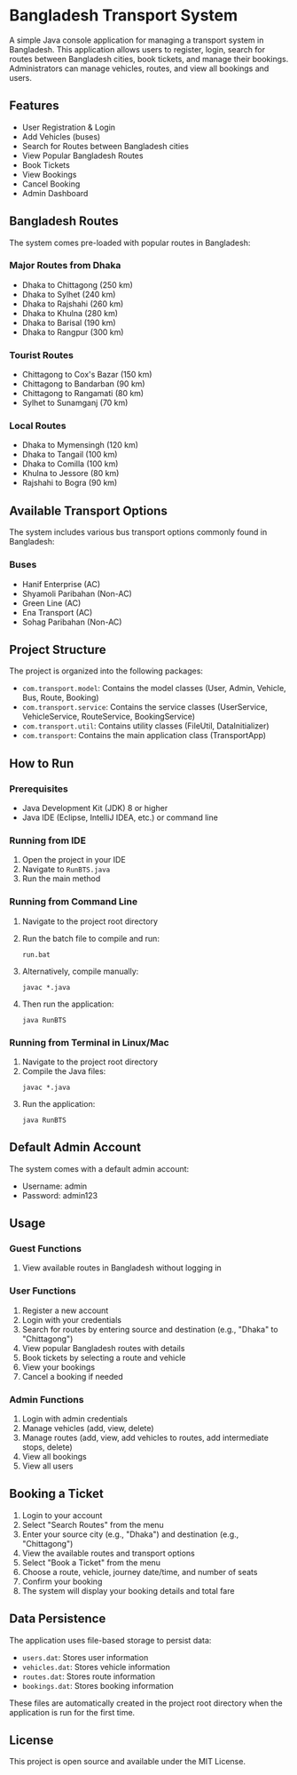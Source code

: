 # Bangladesh Transport System

A simple Java console application for managing a transport system in Bangladesh. This application allows users to register, login, search for routes between Bangladesh cities, book tickets, and manage their bookings. Administrators can manage vehicles, routes, and view all bookings and users.

## Features

- User Registration & Login
- Add Vehicles (buses)
- Search for Routes between Bangladesh cities
- View Popular Bangladesh Routes
- Book Tickets
- View Bookings
- Cancel Booking
- Admin Dashboard

## Bangladesh Routes

The system comes pre-loaded with popular routes in Bangladesh:

### Major Routes from Dhaka

- Dhaka to Chittagong (250 km)
- Dhaka to Sylhet (240 km)
- Dhaka to Rajshahi (260 km)
- Dhaka to Khulna (280 km)
- Dhaka to Barisal (190 km)
- Dhaka to Rangpur (300 km)

### Tourist Routes

- Chittagong to Cox's Bazar (150 km)
- Chittagong to Bandarban (90 km)
- Chittagong to Rangamati (80 km)
- Sylhet to Sunamganj (70 km)

### Local Routes

- Dhaka to Mymensingh (120 km)
- Dhaka to Tangail (100 km)
- Dhaka to Comilla (100 km)
- Khulna to Jessore (80 km)
- Rajshahi to Bogra (90 km)

## Available Transport Options

The system includes various bus transport options commonly found in Bangladesh:

### Buses

- Hanif Enterprise (AC)
- Shyamoli Paribahan (Non-AC)
- Green Line (AC)
- Ena Transport (AC)
- Sohag Paribahan (Non-AC)

## Project Structure

The project is organized into the following packages:

- `com.transport.model`: Contains the model classes (User, Admin, Vehicle, Bus, Route, Booking)
- `com.transport.service`: Contains the service classes (UserService, VehicleService, RouteService, BookingService)
- `com.transport.util`: Contains utility classes (FileUtil, DataInitializer)
- `com.transport`: Contains the main application class (TransportApp)

## How to Run

### Prerequisites

- Java Development Kit (JDK) 8 or higher
- Java IDE (Eclipse, IntelliJ IDEA, etc.) or command line

### Running from IDE

1. Open the project in your IDE
2. Navigate to `RunBTS.java`
3. Run the main method

### Running from Command Line

1. Navigate to the project root directory
2. Run the batch file to compile and run:
   ```
   run.bat
   ```
   
3. Alternatively, compile manually:
   ```
   javac *.java
   ```
   
4. Then run the application:
   ```
   java RunBTS
   ```

### Running from Terminal in Linux/Mac
1. Navigate to the project root directory
2. Compile the Java files:
   ```
   javac *.java
   ```
3. Run the application:
   ```
   java RunBTS
   ```

## Default Admin Account

The system comes with a default admin account:

- Username: admin
- Password: admin123

## Usage

### Guest Functions

1. View available routes in Bangladesh without logging in

### User Functions

1. Register a new account
2. Login with your credentials
3. Search for routes by entering source and destination (e.g., "Dhaka" to "Chittagong")
4. View popular Bangladesh routes with details
5. Book tickets by selecting a route and vehicle
6. View your bookings
7. Cancel a booking if needed

### Admin Functions

1. Login with admin credentials
2. Manage vehicles (add, view, delete)
3. Manage routes (add, view, add vehicles to routes, add intermediate stops, delete)
4. View all bookings
5. View all users

## Booking a Ticket

1. Login to your account
2. Select "Search Routes" from the menu
3. Enter your source city (e.g., "Dhaka") and destination (e.g., "Chittagong")
4. View the available routes and transport options
5. Select "Book a Ticket" from the menu
6. Choose a route, vehicle, journey date/time, and number of seats
7. Confirm your booking
8. The system will display your booking details and total fare

## Data Persistence

The application uses file-based storage to persist data:

- `users.dat`: Stores user information
- `vehicles.dat`: Stores vehicle information
- `routes.dat`: Stores route information
- `bookings.dat`: Stores booking information

These files are automatically created in the project root directory when the application is run for the first time.

## License

This project is open source and available under the MIT License.
